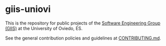 # giis-uniovi

This is the repository for public projects of the [Software Engineering Group (GIIS)](http://giis.uniovi.es) at the University of Oviedo, ES.

See the general contribution policies and guidelines at [CONTRIBUTING.md](profile/CONTRIBUTING.md).
